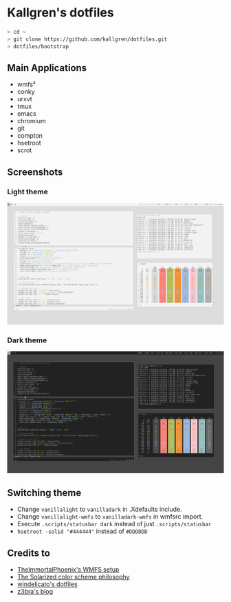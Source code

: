 # Kallgren's dotfiles

```bash
> cd ~
> git clone https://github.com/kallgren/dotfiles.git
> dotfiles/bootstrap
```

## Main Applications
* wmfs²
* conky
* urxvt
* tmux
* emacs
* chromium
* git
* compton
* hsetroot
* scrot


## Screenshots

### Light theme
![Light theme screenshot](scrot-light.png "Light Theme")

### Dark theme
![Dark theme screenshot](scrot-dark.png "Dark Theme")


## Switching theme

* Change `vanillalight` to `vanilladark` in .Xdefaults include.
* Change `vanillalight-wmfs` to `vanilladark-wmfs` in wmfsrc import.
* Execute `.scripts/statusbar dark` instead of just `.scripts/statusbar`
* `hsetroot -solid "#444444"` instead of `#DDDDDD`

## Credits to
* [TheImmortalPhoenix's WMFS setup](https://raw.githubusercontent.com/wiki/xorg62/wmfs/user-config/screenshots/theimmortalphoenix_20120406.png)
* [The Solarized color scheme philosophy](http://ethanschoonover.com/solarized)
* [windelicato's dotfiles](https://github.com/windelicato/dotfiles)
* [z3bra's blog](http://blog.z3bra.org/)
